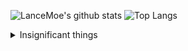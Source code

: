 ![LanceMoe's github stats](https://github-readme-stats.vercel.app/api?username=LanceMoe&count_private=true&show_icons=true&theme=tokyonight)
![Top Langs](https://github-readme-stats.vercel.app/api/top-langs/?username=LanceMoe&count_private=false&layout=compact&langs_count=8&theme=tokyonight)

<details>
  <summary>Insignificant things</summary>

  ### My main programming language:

  - (recently) `Python`, `TypeScript`, `JavaScript`, `C++`, `go`
  - (before) `C`, `x86asm`, `OCaml`, `PHP`, `Java`

  ### My Blog:

  - [Lance.Moe](https://lance.moe/): Records of the trivialities of my life and technical diaries, start at my elementary school days.

  ### My Websites:

  - [iya.app](https://iya.app/): Software sharing community forum.
  - [ip.iya.app](https://iya.app/): Dynamic anime picture show your IP and browser info.

  ### My Projects:

  - [NtrQQ](https://github.com/NtrQQ/): An enhanced plug-in for QQ from 2010. (No longer maintained)
  - [wopal](https://wopal.dev/): Team management system and APP for professional sports teams.

</details>
